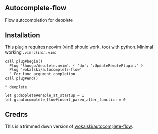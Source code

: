
## Autocomplete-flow

Flow autocompletion for [deoplete](https://github.com/Shougo/deoplete.nvim)

## Installation

This plugin requires neovim (vim8 should work, too) with python.
Minimal working `.vimrc`/`init.vim`:

```vimL
call plug#begin()
  Plug 'Shougo/deoplete.nvim', { 'do': ':UpdateRemotePlugins' }
  Plug 'wokalski/autocomplete-flow'
  " For func argument completion
call plug#end()

" deoplete

let g:deoplete#enable_at_startup = 1
let g:autocomplete_flow#insert_paren_after_function = 0

```

## Credits

This is a trimmed down version of [wokalski/autocomplete-flow](https://github.com/wokalski/autocomplete-flow).
